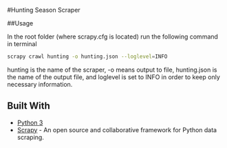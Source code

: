 #Hunting Season Scraper


##Usage

In the root folder (where scrapy.cfg is located) run the following command in terminal
```bash
scrapy crawl hunting -o hunting.json --loglevel=INFO
```
hunting is the name of the scraper, -o means output to file, hunting.json is the name of the output file, and loglevel is set to INFO in order to keep only necessary information. 

## Built With

* [Python 3](https://www.python.org/download/releases/3.0/) 
* [Scrapy](https://scrapy.org/) - An open source and collaborative framework for Python data scraping.

